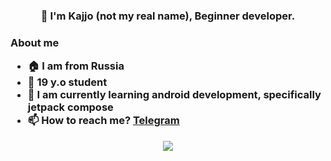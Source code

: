 <h3 align="center">👋 I'm Kajjo (not my real name), Beginner developer.</h3>

<h3>About me

- 🏠 I am from Russia
- 🤡 19 y.o student
- 🌱 I am currently learning android development, specifically jetpack compose
- 📫 How to reach me? [**Telegram**](https://t.me/imnotyourwaifu)

<p align="center"> <img src="https://github-readme-streak-stats.herokuapp.com/?user=kaajjo&theme=dark"/></p>
